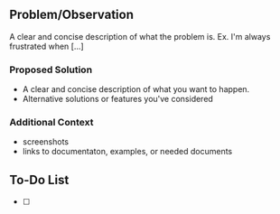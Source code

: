 ## Problem/Observation
A clear and concise description of what the problem is. Ex. I'm always frustrated when [...]

### Proposed Solution
- A clear and concise description of what you want to happen.
- Alternative solutions or features you've considered

### Additional Context
- screenshots
- links to documentaton, examples, or needed documents

## To-Do List
- [ ] 
